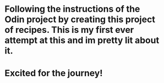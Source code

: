 # Following the instructions of the Odin project by creating this project of recipes. This is my first ever attempt at this and im pretty lit about it.
# Excited for the journey!
 